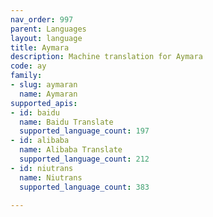 ```yaml
---
nav_order: 997
parent: Languages
layout: language
title: Aymara
description: Machine translation for Aymara
code: ay
family:
- slug: aymaran
  name: Aymaran
supported_apis:
- id: baidu
  name: Baidu Translate
  supported_language_count: 197
- id: alibaba
  name: Alibaba Translate
  supported_language_count: 212
- id: niutrans
  name: Niutrans
  supported_language_count: 383

---
```


